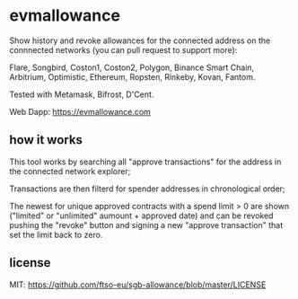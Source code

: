 # evmallowance
Show history and revoke allowances for the connected address on the connnected networks (you can pull request to support more):

Flare, Songbird, Coston1, Coston2, Polygon, Binance Smart Chain, Arbitrium, Optimistic, Ethereum, Ropsten, Rinkeby, Kovan, Fantom.

Tested with Metamask, Bifrost, D'Cent.

Web Dapp: https://evmallowance.com 

## how it works
This tool works by searching all "approve transactions" for the address in the connected network explorer;

Transactions are then filterd for spender addresses in chronological order;

The newest for unique approved contracts with a spend limit > 0 are shown ("limited" or "unlimited" aumount + approved date) and can be revoked pushing the "revoke" button and signing a new "approve transaction" that set the limit back to zero.

## license

MIT: https://github.com/ftso-eu/sgb-allowance/blob/master/LICENSE
